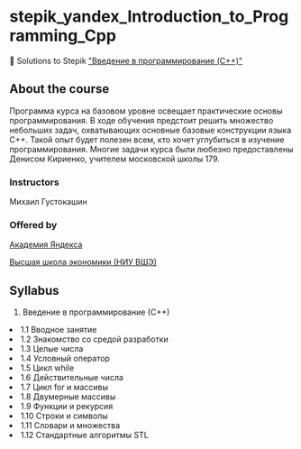 # stepik_yandex_Introduction_to_Programming_Cpp
📓 Solutions to Stepik ["Введение в программирование (C++)"](https://stepik.org/course/363)

## About the course
Программа курса на базовом уровне освещает практические основы программирования. В ходе обучения предстоит решить множество небольших задач, охватывающих основные базовые конструкции языка C++. Такой опыт будет полезен всем, кто хочет углубиться в изучение программирования. Многие задачи курса были любезно предоставлены Денисом Кириенко, учителем московской школы 179.

### Instructors
Михаил Густокашин

### Offered by
[Академия Яндекса](https://academy.yandex.ru/)

[Высшая школа экономики (НИУ ВШЭ)](www.hse.ru)

## Syllabus
1. Введение в программирование (С++)
<li>1.1 Вводное занятие
<li>1.2 Знакомство со средой разработки
<li>1.3 Целые числа
<li>1.4 Условный оператор
<li>1.5 Цикл while
<li>1.6 Действительные числа
<li>1.7 Цикл for и массивы
<li>1.8 Двумерные массивы
<li>1.9 Функции и рекурсия
<li>1.10 Строки и символы
<li>1.11 Словари и множества
<li>1.12 Стандартные алгоритмы STL
